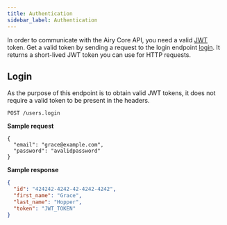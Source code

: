 ```yaml
---
title: Authentication
sidebar_label: Authentication
---
```


In order to communicate with the Airy Core API, you need a valid
[JWT](https://jwt.io/) token. Get a valid token by sending a request to the
login endpoint [login](#login). It returns a short-lived JWT token you can use
for HTTP requests.

## Login

As the purpose of this endpoint is to obtain valid JWT tokens, it
does not require a valid token to be present in the headers.

`POST /users.login`

**Sample request**

```json5
{
  "email": "grace@example.com",
  "password": "avalidpassword"
}
```

**Sample response**

```json
{
  "id": "424242-4242-42-4242-4242",
  "first_name": "Grace",
  "last_name": "Hopper",
  "token": "JWT_TOKEN"
}
```
